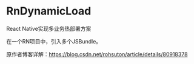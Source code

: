 # RnDynamicLoad
React Native实现多业务热部署方案

在一个RN项目中，引入多个JSBundle。

原作者博客详解：https://blog.csdn.net/rohsuton/article/details/80918378

 

